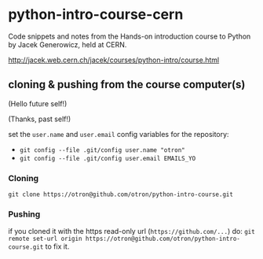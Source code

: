 # python-intro-course-cern
Code snippets and notes from the Hands-on introduction course to Python by Jacek Generowicz, held at CERN.

http://jacek.web.cern.ch/jacek/courses/python-intro/course.html

## cloning & pushing from the course computer(s)
(Hello future self!)

(Thanks, past self!)

set the `user.name` and `user.email` config variables for the repository:

* `git config --file .git/config user.name "otron"`
* `git config --file .git/config user.email EMAILS_YO`

### Cloning
`git clone https://otron@github.com/otron/python-intro-course.git`

### Pushing
if you cloned it with the https read-only url (`https://github.com/...`) do:
`git remote set-url origin https://otron@github.com/otron/python-intro-course.git`
to fix it.

